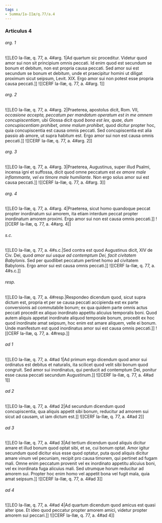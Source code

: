 ```yaml
---
tags : 
- Summa/Ia-IIæ/q.77/a.4
---
```


### Articulus 4

###### arg. 1
![[LEO Ia-IIæ, q. 77, a. 4#arg. 1|Ad quartum sic proceditur. Videtur quod amor sui non sit principium omnis peccati. Id enim quod est secundum se bonum et debitum, non est propria causa peccati. Sed amor sui est secundum se bonum et debitum, unde et praecipitur homini ut diligat proximum sicut seipsum, Levit. XIX. Ergo amor sui non potest esse propria causa peccati.]]
![[CERF Ia-IIæ, q. 77, a. 4#arg. 1]]

###### arg. 2
![[LEO Ia-IIæ, q. 77, a. 4#arg. 2|Praeterea, apostolus dicit, Rom. VII, *occasione accepta, peccatum per mandatum operatum est in me omnem concupiscentiam*, ubi Glossa dicit quod *bona est lex, quae, dum concupiscentiam prohibet, omne malum prohibet*, quod dicitur propter hoc, quia concupiscentia est causa omnis peccati. Sed concupiscentia est alia passio ab amore, ut supra habitum est. Ergo amor sui non est causa omnis peccati.]]
![[CERF Ia-IIæ, q. 77, a. 4#arg. 2]]

###### arg. 3
![[LEO Ia-IIæ, q. 77, a. 4#arg. 3|Praeterea, Augustinus, super illud Psalmi, incensa igni et suffossa, dicit quod omne peccatum est *ex amore male inflammante, vel ex timore male humiliante*. Non ergo solus amor sui est causa peccati.]]
![[CERF Ia-IIæ, q. 77, a. 4#arg. 3]]

###### arg. 4
![[LEO Ia-IIæ, q. 77, a. 4#arg. 4|Praeterea, sicut homo quandoque peccat propter inordinatum sui amorem, ita etiam interdum peccat propter inordinatum amorem proximi. Ergo amor sui non est causa omnis peccati.]]
![[CERF Ia-IIæ, q. 77, a. 4#arg. 4]]

###### s.c.
![[LEO Ia-IIæ, q. 77, a. 4#s.c.|Sed contra est quod Augustinus dicit, XIV de Civ. Dei, quod *amor sui usque ad contemptum Dei, facit civitatem Babylonis*. Sed per quodlibet peccatum pertinet homo ad civitatem Babylonis. Ergo amor sui est causa omnis peccati.]]
![[CERF Ia-IIæ, q. 77, a. 4#s.c.]]

###### resp.
![[LEO Ia-IIæ, q. 77, a. 4#resp.|Respondeo dicendum quod, sicut supra dictum est, propria et per se causa peccati accipienda est ex parte conversionis ad commutabile bonum; ex qua quidem parte omnis actus peccati procedit ex aliquo inordinato appetitu alicuius temporalis boni. Quod autem aliquis appetat inordinate aliquod temporale bonum, procedit ex hoc quod inordinate amat seipsum, hoc enim est amare aliquem, velle ei bonum. Unde manifestum est quod inordinatus amor sui est causa omnis peccati.]]
![[CERF Ia-IIæ, q. 77, a. 4#resp.]]

###### ad 1
![[LEO Ia-IIæ, q. 77, a. 4#ad 1|Ad primum ergo dicendum quod amor sui ordinatus est debitus et naturalis, ita scilicet quod velit sibi bonum quod congruit. Sed amor sui inordinatus, qui perducit ad contemptum Dei, ponitur esse causa peccati secundum Augustinum.]]
![[CERF Ia-IIæ, q. 77, a. 4#ad 1]]

###### ad 2
![[LEO Ia-IIæ, q. 77, a. 4#ad 2|Ad secundum dicendum quod concupiscentia, qua aliquis appetit sibi bonum, reducitur ad amorem sui sicut ad causam, ut iam dictum est.]]
![[CERF Ia-IIæ, q. 77, a. 4#ad 2]]

###### ad 3
![[LEO Ia-IIæ, q. 77, a. 4#ad 3|Ad tertium dicendum quod aliquis dicitur amare et illud bonum quod optat sibi, et se, cui bonum optat. Amor igitur secundum quod dicitur eius esse quod optatur, puta quod aliquis dicitur amare vinum vel pecuniam, recipit pro causa timorem, qui pertinet ad fugam mali. Omne enim peccatum provenit vel ex inordinato appetitu alicuius boni, vel ex inordinata fuga alicuius mali. Sed utrumque horum reducitur ad amorem sui. Propter hoc enim homo vel appetit bona vel fugit mala, quia amat seipsum.]]
![[CERF Ia-IIæ, q. 77, a. 4#ad 3]]

###### ad 4
![[LEO Ia-IIæ, q. 77, a. 4#ad 4|Ad quartum dicendum quod amicus est quasi alter ipse. Et ideo quod peccatur propter amorem amici, videtur propter amorem sui peccari.]]
![[CERF Ia-IIæ, q. 77, a. 4#ad 4]]

